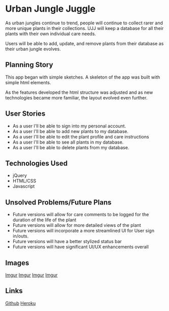 # Urban Jungle Juggle

As urban jungles continue to trend, people will continue to collect rarer and more unique plants in their collections. UJJ will keep a database for all their plants with their own individual care needs.

Users will be able to add, update, and remove plants from their database as their urban jungle evolves.

## Planning Story
This app began with simple sketches. A skeleton of the app was built with simple html elements.

As the features developed the html structure was adjusted and as new technologies became more familiar, the layout evolved even further.


 ## User Stories
* As a user I'll be able to sign into my personal account.
* As a user I'll be able to add new plants to my database.
* As a user I'll be able to edit the plant profile and care instructions
* As a user I'll be able to see all plants in my database.
* As a user I'll be able to delete plants from my database.

## Technologies Used
* jQuery
* HTML/CSS
* Javascript

## Unsolved Problems/Future Plans
* Future versions will allow for care comments to be logged for the duration of the life of the plant
* Future versions will allow for more detailed views of the plant
* Future versions will incorporate a more streamlined UI for User sign in/outs.
* Future versions will have a better stylized status bar
* Future versions will have significant UI/UX enhancements overall

## Images
[Imgur](https://imgur.com/GG27eTt)
[Imgur](https://imgur.com/1WDvUA1)
[Imgur](https://imgur.com/rSrBRmU)
[Imgur](https://imgur.com/bra9h1r)

## Links
[Github](https://stevendo.github.io/urban-jungle-juggle-client/)
[Heroku](https://git.heroku.com/polar-tundra-79343.git)
